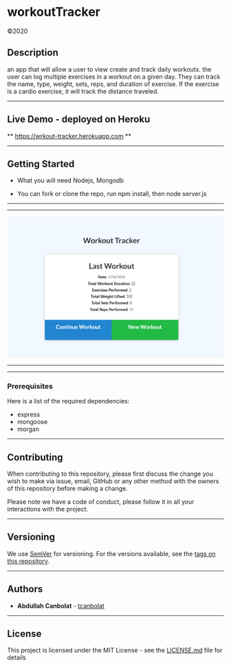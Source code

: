 # workoutTracker
©2020

## Description

an app that will allow a user to view create and track daily workouts. the user can log multiple exercises in a workout on a given day. They can track the name, type, weight, sets, reps, and duration of exercise. If the exercise is a cardio exercise, it will track the distance traveled.

----------------------------------------------------------------------------------------------------------------------------------------

## Live Demo - deployed on Heroku

** https://wrkout-tracker.herokuapp.com **

----------------------------------------------------------------------------------------------------------------------------------------

## Getting Started

 - What you will need Nodejs, Mongodb
 
 - You can fork or clone the repo, run npm install, then node server.js

 ---------------------------------------------------------------------------------------------------------------------------------------
 ---------------------------------------------------------------------------------------------------------------------------------------

![Example profile](./public/example.png)  

---------------------------------------------------------------------------------------------------------------------------------------
---------------------------------------------------------------------------------------------------------------------------------------

### Prerequisites

Here is a list of the required dependencies:
* express
* mongoose
* morgan
---------------------------------------------------------------------------------------------------------------------------------------

## Contributing

When contributing to this repository, please first discuss the change you wish to make via issue, email, GitHub or any other method with the owners of this repository before making a change.

Please note we have a code of conduct, please follow it in all your interactions with the project.

---------------------------------------------------------------------------------------------------------------------------------------

## Versioning

We use [SemVer](http://semver.org/) for versioning. For the versions available, see the [tags on this repository](https://github.com/your/project/tags). 

---------------------------------------------------------------------------------------------------------------------------------------

## Authors

* **Abdullah Canbolat** - [tcanbolat](https://github.com/tcanbolat)

---------------------------------------------------------------------------------------------------------------------------------------

## License

This project is licensed under the MIT License - see the [LICENSE.md](LICENSE.md) file for details


